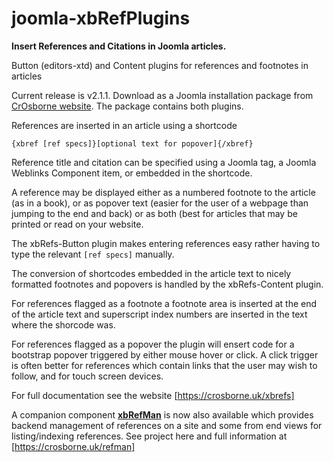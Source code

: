 # joomla-xbRefPlugins
**Insert References and Citations in Joomla articles.**

Button (editors-xtd) and Content plugins for references and footnotes in articles

Current release is v2.1.1. Download as a Joomla installation package from [CrOsborne website](https://crosborne.uk/downloads/file/21-xbrefs-plugins). The package contains both plugins.

References are inserted in an article using a shortcode

 `{xbref [ref specs]}[optional text for popover]{/xbref}`

Reference title and citation can be specified using a Joomla tag, a Joomla Weblinks Component item, or embedded in the shortcode.

A reference may be displayed either as a numbered footnote to the article (as in a book), or as popover text (easier for the user of a webpage than jumping to the end and back) or as both (best for articles that may be printed or read on your website.

The xbRefs-Button plugin makes entering references easy rather having to type the relevant `[ref specs]` manually.

The conversion of shortcodes embedded in the article text to nicely formatted footnotes and popovers is handled by the xbRefs-Content plugin.

For references flagged as a footnote a footnote area is inserted at the end of the article text and superscript index numbers are inserted in the text where the shorcode was.

For references flagged as a popover the plugin will ensert code for a bootstrap popover triggered by either mouse hover or click. A click trigger is often better for references which contain links that the user may wish to follow, and for touch screen devices.

For full documentation see the website [https://crosborne.uk/xbrefs]

A companion component [**xbRefMan**](https://github.com/rogercreagh/joomla-xbRefMan) is now also available which provides backend management of references on a site and some from end views for listing/indexing references. See project here and full information at [https://crosborne.uk/refman]
